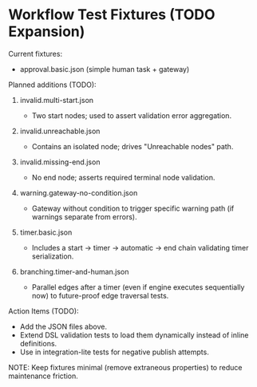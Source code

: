 # Workflow Test Fixtures (TODO Expansion)

Current fixtures:
- approval.basic.json (simple human task + gateway)

Planned additions (TODO):
1. invalid.multi-start.json  
   - Two start nodes; used to assert validation error aggregation.

2. invalid.unreachable.json  
   - Contains an isolated node; drives "Unreachable nodes" path.

3. invalid.missing-end.json  
   - No end node; asserts required terminal node validation.

4. warning.gateway-no-condition.json  
   - Gateway without condition to trigger specific warning path (if warnings separate from errors).

5. timer.basic.json  
   - Includes a start -> timer -> automatic -> end chain validating timer serialization.

6. branching.timer-and-human.json  
   - Parallel edges after a timer (even if engine executes sequentially now) to future-proof edge traversal tests.

Action Items (TODO):
- Add the JSON files above.
- Extend DSL validation tests to load them dynamically instead of inline definitions.
- Use in integration-lite tests for negative publish attempts.

NOTE:
Keep fixtures minimal (remove extraneous properties) to reduce maintenance friction.
